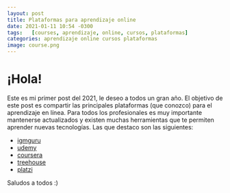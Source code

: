 ```yaml
---
layout: post
title: Plataformas para aprendizaje online
date: 2021-01-11 10:54 -0300
tags:   [courses, aprendizaje, online, cursos, plataformas]
categories: aprendizaje online cursos plataformas
image: course.png
---
```


# ¡Hola!

Este es mi primer post del 2021, le deseo a todos un gran año.
El objetivo de este post es compartir las principales plataformas (que conozco) para el aprendizaje en línea. Para todos los profesionales es muy importante mantenerse actualizados y existen muchas herramientas que te permiten aprender nuevas tecnologías. Las que destaco son las siguientes:

* [igmguru](https://www.igmguru.com/)
* [udemy](https://www.udemy.com/)
* [coursera](https://www.coursera.org/)
* [treehouse](https://teamtreehouse.com/)
* [platzi](https://platzi.com/)

Saludos a todos :)

